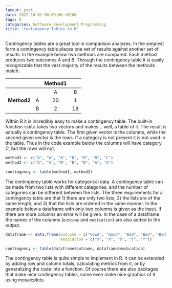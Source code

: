 ```yaml
---
layout: post
date: 2022-10-01 00:00:00 +0100
tags: R
categories: Software-Development Programming
title: 'Contingency Tables in R'
---
```


Contingency tables are a great tool in comparison analyses. In the simplest form a contingency table places one set of results against another set of results. In the example below two methods are compared. Each method produces two outcomes $A$ and $B$. Through the contingency table it is easily recognizable that the vast majority of the results between the methods match.
<center>

|           |   |  Method1 ||
|-----------|---|:---:|:---:|
|           |   | A   | B   |
|**Method2**| A | 20  | 1   |
|           | B | 2   | 18  |

</center>

Within R it is incredibly easy to make a contingency table. The built-in function `table` takes two vectors and makes... well, a table of it. The result is actually a contingency table. The first given vector is the columns, while the second given vector is the rows. If a category is not present it is not used in the table. Thus in the code example below the columns will have category $C$, but the rows will not.
```r
method1 <- c("A", "A", "A", "B", "B", "B", "C")
method2 <- c("A", "A", "B", "B", "B", "A", "A")

contingency <- table(method1, method2)
```

The contingency table works for categorical data. A contingency table can be made from two lists with different categories, and the number of categories can be different between the lists. The three requirements for a contingency table are that 1) there are only two lists, 2) the lists are of the same length, and 3) that the lists are ordered in the same manner. In the example below a dataframe with only two columns is given as the input. If there are more columns an error will be given. In the case of a dataframe the names of the columns (`outcome` and `medication`) are also added to the output.
```r
dataframe <- data.frame(outcome = c("Good", "Good", "Bad", "Bad", "Bad"),
                        medication = c("X", "X", "X", "Y", "Y"))

contingency <- table(dataframe$outcome, dataframe$medication)
```

The contingency table is quite simple to implement in R. It can be extended by adding row and column totals, calculating metrics from it, or by generalizing the code into a function. Of course there are also packages that make nice contingency tables, some even make nice graphics of it using mosaicplots.
